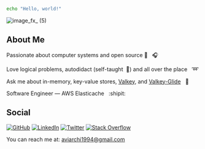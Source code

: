 
```sh
echo "Hello, world!"
```
![image_fx_ (5)](https://github.com/user-attachments/assets/7ee37a24-4764-43b3-a52b-3ece1b101bd9)

## About Me

Passionate about computer systems and open source :wrench: &nbsp; :headphones:

Love logical problems, autodidact (self-taught &nbsp;🧐) and all over the place &nbsp; :loop:

Ask me about in-memory, key-value stores, [Valkey](https://github.com/valkey-io), and [Valkey-Glide](https://github.com/avifenesh/valkey-glide) &nbsp; :closed_lock_with_key:

Software Engineer — AWS Elasticache &nbsp; :shipit:

## Social

[![GitHub](https://img.shields.io/badge/GitHub-000000?style=flat&logo=github&logoColor=white)](https://github.com/avifenesh)
[![LinkedIn](https://img.shields.io/badge/LinkedIn-000000?style=flat&logoColor=white)](https://www.linkedin.com/in/avi-fenesh/)
[![Twitter](https://img.shields.io/badge/Twitter-000000?style=flat&logo=x&logoColor=white)](https://x.com/avi_fenesh)
[![Stack Overflow](https://img.shields.io/badge/Stack%20Overflow-000000?style=flat&logo=stackoverflow&logoColor=white)](https://stackoverflow.com/users/12085223/avifen)

You can reach me at: [aviarchi1994@gmail.com](mailto:aviarchi1994@gmail.com)
